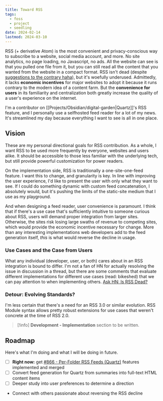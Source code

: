 ```yaml
---
title: Toward RSS
tags:
  - foss
  - project
  - seedling
date: 2024-02-14
lastmod: 2024-03-10
---
```

RSS (+ derivative Atom) is the most convenient and privacy-conscious way to subscribe to a website, social media account, and more. No site analytics, no page loading, no Javascript, no ads. All the website can see is that you pulled one file from it, but you can still read all the content that you wanted from the website in a compact format. RSS isn't dead (despite [suggestions to the contrary haha](https://rss-is-dead.lol)), but it's woefully underused. Admittedly, it lacks **economic incentives** for major websites to adopt it because it runs contrary to the modern idea of a content farm. But the **convenience for users** in its familiarity and centralization both greatly increase the quality of a user's experience on the internet. 

I'm a contributor on [[Projects/Obsidian/digital-garden|Quartz]]'s RSS feature, and I personally use a selfhosted feed reader for a lot of my news. It's streamlined my day because everything I want to see is all in one place.
## Vision
These are my personal directional goals for RSS contribution. As a whole, I want RSS to be used more frequently by everyone, websites and users alike. It should be accessible to those less familiar with the underlying tech, but still provide powerful customization for power readers.

On the implementation side, RSS is traditionally a one-site-one-feed feature. I want this to change, and granularity is key. In line with improving the user experience, I'd like to present the user with only what they want to see. If I could do something dynamic with custom feed concatenation, I absolutely would, but it's pushing the limits of the static-site medium that I use as my playground.

And when designing a feed reader, user convenience is paramount. I think that if there's a use case that's sufficiently intuitive to someone curious about RSS, users will demand proper integration from larger sites. Otherwise, the sites risk losing large swaths of revenue to competing sites, which would provide the economic incentive necessary for change. More than any interesting implementations web developers add to the feed generation itself, *this* is what would reverse the decline in usage.
### Use Cases and the Case from Users
What any individual (developer, user, or both) cares about in an RSS integration is bound to differ. I'm not a fan of HN for actually resolving the issue in discussion in a thread, but there are some comments that evaluate different implementations for different use cases (read: bikeshed) that we can pay attention to when implementing others. [Ask HN: Is RSS Dead?](https://news.ycombinator.com/item?id=22497184)
### Detour: Evolving Standards?
I'm less certain that there's a need for an RSS 3.0 or similar evolution. RSS Module syntax allows pretty robust extensions for use cases that weren't concrete at the time of RSS 2.0. 

> [!info]
> **Development - Implementation** section to be written.

## Roadmap
Here's what I'm doing and what I will be doing in future.
- [ ] **Right now:** get [#866 - Per-Folder RSS Feeds (Quartz)](https://github.com/jackyzha0/quartz/pull/866) features implemented and merged
- [ ] Convert feed generation for Quartz from summaries into full-text HTML content items
- [ ] Deeper study into user preferences to determine a direction
- Connect with others passionate about reversing the RSS decline